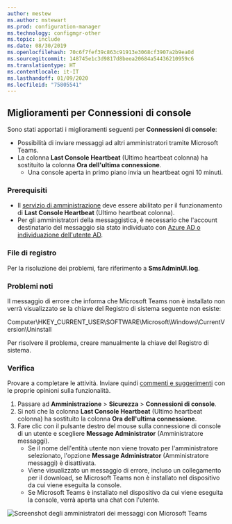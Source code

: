 ```yaml
---
author: mestew
ms.author: mstewart
ms.prod: configuration-manager
ms.technology: configmgr-other
ms.topic: include
ms.date: 08/30/2019
ms.openlocfilehash: 70c6f7fef39c863c91913e3068cf3907a2b9ea0d
ms.sourcegitcommit: 148745e1c3d9817d8beea20684a54436210959c6
ms.translationtype: HT
ms.contentlocale: it-IT
ms.lasthandoff: 01/09/2020
ms.locfileid: "75805541"
---
```

## <a name="improvements-to-console-connections"></a>Miglioramenti per Connessioni di console
<!--4923997-->
Sono stati apportati i miglioramenti seguenti per **Connessioni di console**:

- Possibilità di inviare messaggi ad altri amministratori tramite Microsoft Teams.
- La colonna **Last Console Heartbeat** (Ultimo heartbeat colonna) ha sostituito la colonna **Ora dell'ultima connessione**.
  - Una console aperta in primo piano invia un heartbeat ogni 10 minuti.

### <a name="prerequisites"></a>Prerequisiti

- Il [servizio di amministrazione](/sccm/core/plan-design/hierarchy/plan-for-the-sms-provider#bkmk_admin-service) deve essere abilitato per il funzionamento di **Last Console Heartbeat** (Ultimo heartbeat colonna). 
- Per gli amministratori della messaggistica, è necessario che l'account destinatario del messaggio sia stato individuato con [Azure AD o individuazione dell'utente AD](/sccm/core/servers/deploy/configure/about-discovery-methods#bkmk_aboutUser).

### <a name="log-files"></a>File di registro

Per la risoluzione dei problemi, fare riferimento a **SmsAdminUI.log**.

### <a name="known-issues"></a>Problemi noti

Il messaggio di errore che informa che Microsoft Teams non è installato non verrà visualizzato se la chiave del Registro di sistema seguente non esiste:

Computer\HKEY_CURRENT_USER\SOFTWARE\Microsoft\Windows\CurrentVersion\Uninstall

Per risolvere il problema, creare manualmente la chiave del Registro di sistema.

### <a name="try-it-out"></a>Verifica

Provare a completare le attività. Inviare quindi [commenti e suggerimenti](/sccm/core/understand/find-help#product-feedback) con le proprie opinioni sulla funzionalità.

1. Passare ad **Amministrazione** > **Sicurezza** > **Connessioni di console**.
1. Si noti che la colonna **Last Console Heartbeat** (Ultimo heartbeat colonna) ha sostituito la colonna **Ora dell'ultima connessione**.
1. Fare clic con il pulsante destro del mouse sulla connessione di console di un utente e scegliere **Message Administrator** (Amministratore messaggi).
    - Se il nome dell'entità utente non viene trovato per l'amministratore selezionato, l'opzione **Message Administrator** (Amministratore messaggi) è disattivata.
    - Viene visualizzato un messaggio di errore, incluso un collegamento per il download, se Microsoft Teams non è installato nel dispositivo da cui viene eseguita la console.
    - Se Microsoft Teams è installato nel dispositivo da cui viene eseguita la console, verrà aperta una chat con l'utente.

![Screenshot degli amministratori dei messaggi con Microsoft Teams](../../media/4923997-message-administrator.png)